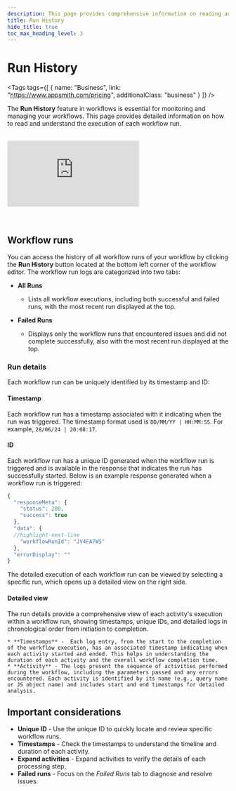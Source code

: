 ```yaml
---
description: This page provides comprehensive information on reading and understanding the execution of each workflow run.
title: Run History
hide_title: true
toc_max_heading_level: 3
---
```


<!-- vale off -->

<div class="tag-wrapper">
  <h1>Run History</h1>

  <Tags
    tags={[
      { name: "Business", link: "https://www.appsmith.com/pricing", additionalClass: "business" }
    ]}
  />
</div>

<!-- vale on -->

The **Run History** feature in workflows is essential for monitoring and managing your workflows. This page provides detailed information on how to read and understand the execution of each workflow run.

<br/>
<div style={{ position: "relative", paddingBottom: "calc(50.520833333333336% + 41px)", height: "0", width: "100%" }}>
    <iframe src="https://demo.arcade.software/o8pHhnuLhI3GcCoBtcgJ?embed" frameborder="0" loading="lazy" webkitallowfullscreen mozallowfullscreen allowfullscreen style={{ position: "absolute", top: "0", left: "0", width: "100%", height: "100%", colorScheme: "light" }} title="Appsmith | Debug Workflow">
    </iframe>
</div>
<br/><br/>

## Workflow runs

You can access the history of all workflow runs of your workflow by clicking the **Run History** button located at the bottom left corner of the workflow editor. The workflow run logs are categorized into two tabs:

- **All Runs**
  - Lists all workflow executions, including both successful and failed runs, with the most recent run displayed at the top.
  
- **Failed Runs**
  - Displays only the workflow runs that encountered issues and did not complete successfully, also with the most recent run displayed at the top.

### Run details

Each workflow run can be uniquely identified by its timestamp and ID:

#### Timestamp
Each workflow run has a timestamp associated with it indicating when the run was triggered. The timestamp format used is `DD/MM/YY | HH:MM:SS`. For example, `28/06/24 | 20:08:17`.

#### ID
Each workflow run has a unique ID generated when the workflow run is triggered and is available in the response that indicates the run has successfully started. Below is an example response generated when a workflow run is triggered:

```javascript
{
  "responseMeta": {
    "status": 200,
    "success": true
  },
  "data": {
  //highlight-next-line
    "workflowRunId": "JV4FA7WS"
  },
  "errorDisplay": ""
}
```
The detailed execution of each workflow run can be viewed by selecting a specific run, which opens up a detailed view on the right side.

#### Detailed view

The run details provide a comprehensive view of each activity's execution within a workflow run, showing timestamps, unique IDs, and detailed logs in chronological order from initiation to completion.

 <ZoomImage src="/img/workflows-run-history.png" alt="Workflow Log Details" caption="Workflow Log Details" />

	* **Timestamps** -  Each log entry, from the start to the completion of the workflow execution, has an associated timestamp indicating when each activity started and ended. This helps in understanding the duration of each activity and the overall workflow completion time.
	* **Activity** - The logs present the sequence of activities performed during the workflow, including the parameters passed and any errors encountered. Each activity is identified by its name (e.g., query name or JS object name) and includes start and end timestamps for detailed analysis.

## Important considerations

* **Unique ID** - Use the unique ID to quickly locate and review specific workflow runs.
* **Timestamps** - Check the timestamps to understand the timeline and duration of each activity.
* **Expand activities** - Expand activities to verify the details of each processing step.
* **Failed runs** - Focus on the *Failed Runs* tab to diagnose and resolve issues.
